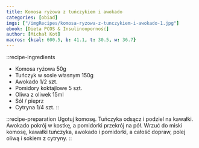 ```yaml
---
title: Komosa ryżowa z tuńczykiem i awokado
categories: [obiad]
imgs: ["/imgRecipes/komosa-ryzowa-z-tunczykiem-i-awokado-1.jpg"]
ebook: [Dieta PCOS & Insulinooporność]
author: [Michał Kot]
macros: {kcal: 600.5, b: 41.1, t: 30.5, w: 36.7}
---
```

::recipe-ingredients
- Komosa ryżowa 50g
- Tuńczyk w sosie własnym 150g
- Awokado 1/2 szt.
- Pomidory koktajlowe 5 szt.
- Oliwa z oliwek 15ml
- Sól / pieprz
- Cytryna 1/4 szt.
::

::recipe-preparation
Ugotuj komosę. Tuńczyka odsącz i podziel na kawałki. Awokado pokrój w kostkę, a pomidorki przekrój na pół. Wrzuć do miski komosę, kawałki tuńczyka, awokado i pomidorki, a całość dopraw, polej oliwą i sokiem z cytryny.
::